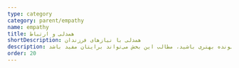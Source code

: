 ```yaml
---
type: category
category: parent/empathy
name: empathy
title: همدلی و ارتباط
shortDescription: ﻫﻤﺪﻟﯽ با ﻧﯿﺎزﻫﺎی ﻓﺮزﻧﺪان
description: اگر تمایل دارید با فرزندتان به صورت همدلانه‌تری گفتگو کنید و شنونده بهتری باشید، ‌مطالب این بخش می‌تواند برایتان مفید باشد.
order: 20
---
```

